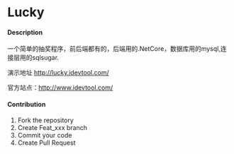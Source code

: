 # Lucky

#### Description
一个简单的抽奖程序，前后端都有的，后端用的.NetCore，数据库用的mysql,连接层用的sqlsugar.

演示地址 http://lucky.idevtool.com/

官方站点：http://www.idevtool.com/

#### Contribution

1. Fork the repository
2. Create Feat_xxx branch
3. Commit your code
4. Create Pull Request
